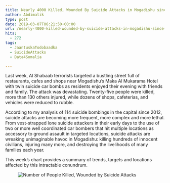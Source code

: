 ```yaml
---
title: Nearly 4000 Killed, Wounded By Suicide Attacks in Mogadishu since 2012
author: Abdimalik
type: post
date: 2019-03-07T06:21:50+00:00
url: /nearly-4000-killed-wounded-by-suicide-attacks-in-mogadishu-since-2012/
hits:
  - 272
tags:
  - JaantuskaTodobaadka
  - SuicideAttacks
  - Data4Somalia

---
```

 

Last week, Al Shabaab terrorists targeted a bustling street full of restaurants, cafes and shops near Mogadishu&#8217;s Maka Al Mukarama Hotel with twin suicide car bombs as residents enjoyed their evening with friends and family. The attack was devastating. Twenty-five people were killed, more than 130 others injured, while dozens of shops, cafeterias, and vehicles were reduced to rubble. 

According to my analysis of 114 suicide bombings in the capital since 2012, suicide attacks are becoming more frequent, more complex and more lethal. From vest-strapped lone suicide attackers in their early days to the use of two or more well coordinated car bombers that hit multiple locations as accessory to ground assault in targeted locations, suicide attacks are wreaking unimaginable havoc in Mogadishu: killing hundreds of innocent civilians, injuring many more, and destroying the livelihoods of many families each year. 

This week&#8217;s chart provides a summary of trends, targets and locations affected by this intractable conundrum. <figure class="wp-block-image">

![Number of People Killed, Wounded by Suicide Attacks](/suicide_attacks_Mogadishu.png)
